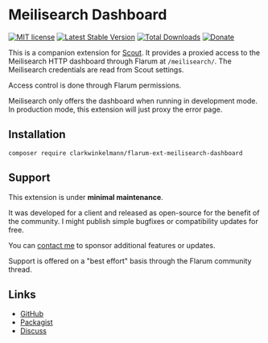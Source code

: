 # Meilisearch Dashboard

[![MIT license](https://img.shields.io/badge/license-MIT-blue.svg)](https://github.com/clarkwinkelmann/flarum-ext-meilisearch-dashboard/blob/master/LICENSE.md) [![Latest Stable Version](https://img.shields.io/packagist/v/clarkwinkelmann/flarum-ext-meilisearch-dashboard.svg)](https://packagist.org/packages/clarkwinkelmann/flarum-ext-meilisearch-dashboard) [![Total Downloads](https://img.shields.io/packagist/dt/clarkwinkelmann/flarum-ext-meilisearch-dashboard.svg)](https://packagist.org/packages/clarkwinkelmann/flarum-ext-meilisearch-dashboard) [![Donate](https://img.shields.io/badge/paypal-donate-yellow.svg)](https://www.paypal.me/clarkwinkelmann)

This is a companion extension for [Scout](https://github.com/clarkwinkelmann/flarum-ext-scout).
It provides a proxied access to the Meilisearch HTTP dashboard through Flarum at `/meilisearch/`.
The Meilisearch credentials are read from Scout settings.

Access control is done through Flarum permissions.

Meilisearch only offers the dashboard when running in development mode.
In production mode, this extension will just proxy the error page.

## Installation

    composer require clarkwinkelmann/flarum-ext-meilisearch-dashboard

## Support

This extension is under **minimal maintenance**.

It was developed for a client and released as open-source for the benefit of the community.
I might publish simple bugfixes or compatibility updates for free.

You can [contact me](https://clarkwinkelmann.com/flarum) to sponsor additional features or updates.

Support is offered on a "best effort" basis through the Flarum community thread.

## Links

- [GitHub](https://github.com/clarkwinkelmann/flarum-ext-meilisearch-dashboard)
- [Packagist](https://packagist.org/packages/clarkwinkelmann/flarum-ext-meilisearch-dashboard)
- [Discuss](https://discuss.flarum.org/d/32151)
